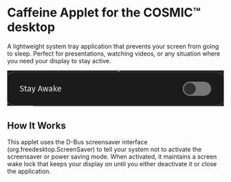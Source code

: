 # Caffeine Applet for the COSMIC™ desktop

A lightweight system tray application that prevents your screen from going to
sleep. Perfect for presentations, watching videos, or any situation where you
need your display to stay active.

![Screenshot of applet](res/screenshot.png)

## How It Works

This applet uses the D-Bus screensaver interface (org.freedesktop.ScreenSaver)
to tell your system not to activate the screensaver or power saving mode. When
activated, it maintains a screen wake lock that keeps your display on until you
either deactivate it or close the application.
